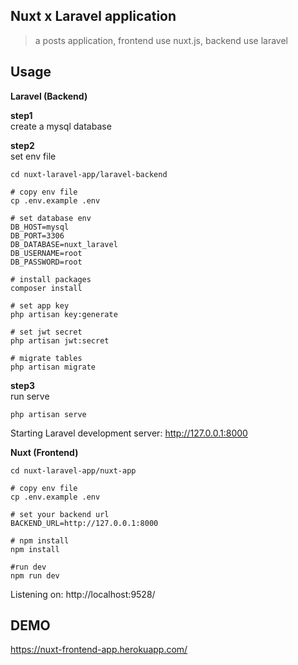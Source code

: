 ## Nuxt x Laravel application
> a posts application, frontend use nuxt.js, backend use laravel

## Usage
**Laravel (Backend)**


**step1**  
create a mysql database

**step2**  
set env file
```
cd nuxt-laravel-app/laravel-backend

# copy env file
cp .env.example .env

# set database env
DB_HOST=mysql
DB_PORT=3306
DB_DATABASE=nuxt_laravel
DB_USERNAME=root
DB_PASSWORD=root

# install packages
composer install

# set app key
php artisan key:generate

# set jwt secret
php artisan jwt:secret

# migrate tables
php artisan migrate
```
**step3**  
run serve  

```
php artisan serve
```
Starting Laravel development server: http://127.0.0.1:8000

**Nuxt (Frontend)**  

```
cd nuxt-laravel-app/nuxt-app

# copy env file
cp .env.example .env

# set your backend url
BACKEND_URL=http://127.0.0.1:8000

# npm install
npm install

#run dev
npm run dev
```
Listening on: http://localhost:9528/

## DEMO
https://nuxt-frontend-app.herokuapp.com/